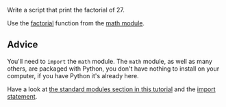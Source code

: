 Write a script that print the factorial of 27.

Use the
[factorial](https://docs.python.org/fr/3/library/math.html#math.factorial)
function from the [math
module](https://docs.python.org/fr/3/library/math.html).

## Advice

You'll need to `import` the `math` module. The `math` module, as well
as many others, are packaged with Python, you don't have nothing to
install on your computer, if you have Python it's already here.

Have a look at [the standard modules section in this tutorial](https://docs.python.org/fr/3/tutorial/modules.html#standard-modules)
and the [import statement](https://docs.python.org/fr/3/reference/simple_stmts.html#import).
